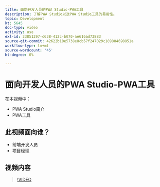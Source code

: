 ```yaml
---
title: 面向开发人员的PWA Studio-PWA工具
description: 了解PWA Studio以及PWA Studio工具的易用性。
topic: Development
kt: 5645
doc-type: video
activity: use
exl-id: 23851297-c638-412c-b070-ae616ad73883
source-git-commit: 42622b18e5738e8cb57f247029c189884698851a
workflow-type: tm+mt
source-wordcount: '45'
ht-degree: 0%

---
```


# 面向开发人员的PWA Studio-PWA工具

在本视频中：

- PWA Studio简介
- PWA工具

## 此视频面向谁？

- 前端开发人员
- 项目经理

## 视频内容

>[!VIDEO](https://video.tv.adobe.com/v/35716?quality=12&learn=on)
